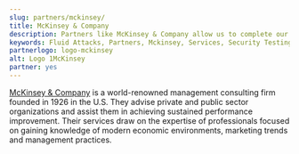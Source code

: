 ```yaml
---
slug: partners/mckinsey/
title: McKinsey & Company
description: Partners like McKinsey & Company allow us to complete our portfolio and offer better security testing services. Get to know them and become one of them.
keywords: Fluid Attacks, Partners, Mckinsey, Services, Security Testing, Software Development, Red Team, Pentesting, Ethical Hacking
partnerlogo: logo-mckinsey
alt: Logo 1McKinsey
partner: yes
---
```


[McKinsey & Company](https://www.mckinsey.com/) is
a world-renowned management consulting firm
founded in 1926 in the U.S.
They advise private and public sector organizations
and assist them in achieving sustained performance improvement.
Their services draw on the expertise of professionals
focused on gaining knowledge of modern economic environments,
marketing trends and management practices.
